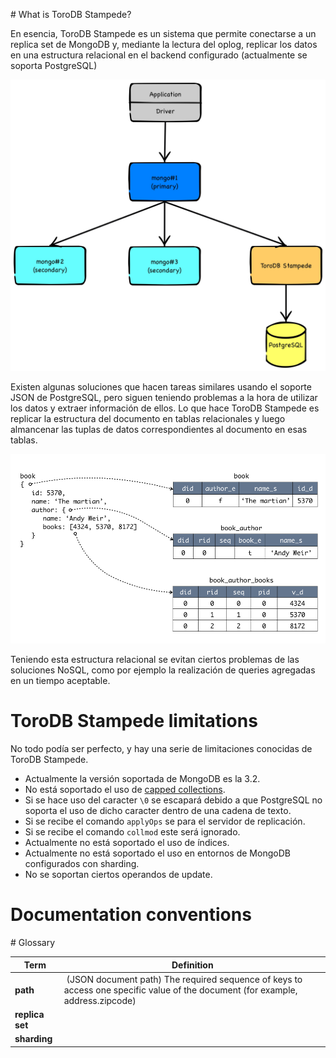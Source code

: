 # What is ToroDB Stampede?

En esencia, ToroDB Stampede es un sistema que permite conectarse a un replica set de MongoDB y, mediante la lectura del oplog, replicar los datos en una estructura relacional en el backend configurado (actualmente se soporta PostgreSQL)

![ToroDB Stampede Structure](images/toro_stampede_structure.jpg)

Existen algunas soluciones que hacen tareas similares usando el soporte JSON de PostgreSQL, pero siguen teniendo problemas a la hora de utilizar los datos y extraer información de ellos. Lo que hace ToroDB Stampede es replicar la estructura del documento en tablas relacionales y luego almancenar las tuplas de datos correspondientes al documento en esas tablas.

![Mapping example](images/toro_stampede_mapping.jpg)

Teniendo esta estructura relacional se evitan ciertos problemas de las soluciones NoSQL, como por ejemplo la realización de queries agregadas en un tiempo aceptable.

# ToroDB Stampede limitations

No todo podía ser perfecto, y hay una serie de limitaciones conocidas de ToroDB Stampede.

* Actualmente la versión soportada de MongoDB es la 3.2.
* No está soportado el uso de [capped collections](https://docs.mongodb.com/manual/core/capped-collections/).
* Si se hace uso del caracter `\0` se escapará debido a que PostgreSQL no soporta el uso de dicho caracter dentro de una cadena de texto.
* Si se recibe el comando `applyOps` se para el servidor de replicación.
* Si se recibe el comando `collmod` este será ignorado.
* Actualmente no está soportado el uso de índices.
* Actualmente no está soportado el uso en entornos de MongoDB configurados con sharding.
* No se soportan ciertos operandos de update.

[TODO]: <> (no sabemos si por el oplog llegan los operandos de update que no soportamos)
[TODO]: <> (tipos no soportados, hay que hacer una lista)

[Versions]: <> (Esta sección no tiene sentido ahora mismo)

# Documentation conventions

# Glossary

| Term | Definition |
|------|------------|
| __path__ | (JSON document path) The required sequence of keys to access one specific value of the document (for example, address.zipcode) | 
| __replica set__ | |
| __sharding__ | |
